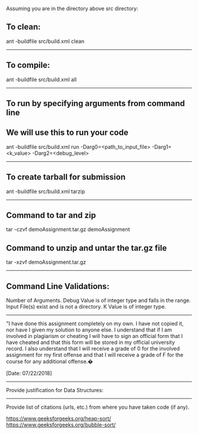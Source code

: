 Assuming you are in the directory above src directory:

## To clean:
ant -buildfile src/build.xml clean

-----------------------------------------------------------------------
## To compile: 
ant -buildfile src/build.xml all

-----------------------------------------------------------------------
## To run by specifying arguments from command line 
## We will use this to run your code
ant -buildfile src/build.xml run -Darg0=<path_to_input_file> -Darg1=<k_value> -Darg2=<debug_level>

-----------------------------------------------------------------------

## To create tarball for submission
ant -buildfile src/build.xml tarzip

-----------------------------------------------------------------------

## Command to tar and zip
tar -czvf demoAssignment.tar.gz demoAssignment

## Command to unzip and untar the tar.gz file
tar -xzvf demoAssignment.tar.gz

-----------------------------------------------------------------------

## Command Line Validations:

Number of Arguments.
Debug Value is of integer type and falls in the range.
Input File(s) exist and is not a directory.
K Value is of integer type.

-----------------------------------------------------------------------

"I have done this assignment completely on my own. I have not copied
it, nor have I given my solution to anyone else. I understand that if
I am involved in plagiarism or cheating I will have to sign an
official form that I have cheated and that this form will be stored in
my official university record. I also understand that I will receive a
grade of 0 for the involved assignment for my first offense and that I
will receive a grade of F for the course for any additional
offense.�

[Date: 07/22/2018]

-----------------------------------------------------------------------

Provide justification for Data Structures: 


-----------------------------------------------------------------------

Provide list of citations (urls, etc.) from where you have taken code
(if any).

https://www.geeksforgeeks.org/heap-sort/
https://www.geeksforgeeks.org/bubble-sort/
